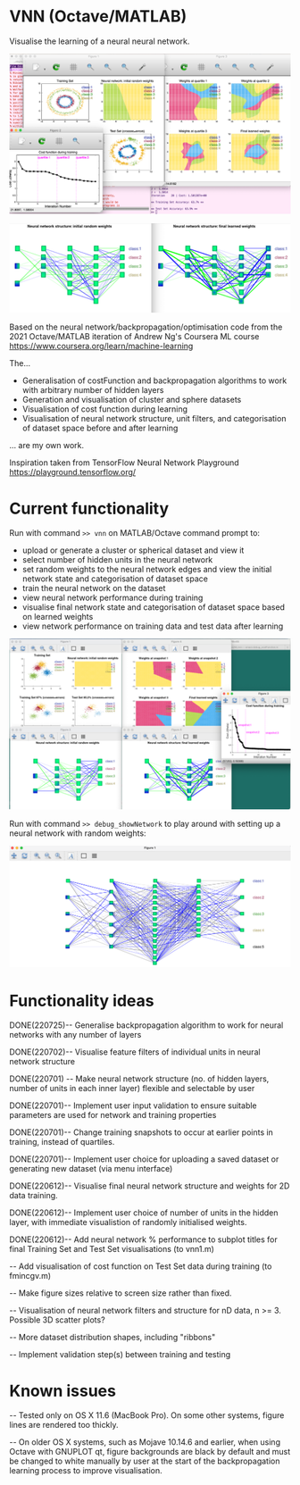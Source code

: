 # VNN (Octave/MATLAB)

Visualise the learning of a neural neural network.

![Neural Network Visualisations](220515_vnn1_visuals.png)

![Show Structure](220726_multilayer_backprop.png)

Based on the neural network/backpropagation/optimisation code from the
2021 Octave/MATLAB iteration of Andrew Ng's Coursera ML course
https://www.coursera.org/learn/machine-learning

The...

* Generalisation of costFunction and backpropagation algorithms to work with arbitrary number of hidden layers
* Generation and visualisation of cluster and sphere datasets
* Visualisation of cost function during learning
* Visualisation of neural network structure, unit filters, and categorisation of dataset space before and after learning

... are my own work.

Inspiration taken from TensorFlow Neural Network Playground
https://playground.tensorflow.org/


# Current functionality

Run with command `>> vnn` on MATLAB/Octave command prompt to:

* upload or generate a cluster or spherical dataset and view it
* select number of hidden units in the neural network
* set random weights to the neural network edges and view the initial network state and categorisation of dataset space
* train the neural network on the dataset
* view neural network performance during training
* visualise final network state and categorisation of dataset space based on learned weights
* view network performance on training data and test data after learning

![Learn Cluster Data](220726_cluster_4layers.png)


Run with command `>> debug_showNetwork` to play around with setting up
a neural network with random weights:

![Show Structure](220702_random_network.png)

# Functionality ideas

DONE(220725)-- Generalise backpropagation algorithm to work for neural networks
   with any number of layers

DONE(220702)-- Visualise feature filters of individual units in neural
   network structure

DONE(220701) -- Make neural network structure (no. of hidden layers,
   number of units in each inner layer) flexible and selectable by
   user

DONE(220701)-- Implement user input validation to ensure suitable
   parameters are used for network and training properties

DONE(220701)-- Change training snapshots to occur at earlier points in
   training, instead of quartiles.

DONE(220701)-- Implement user choice for uploading a saved dataset or
   generating new dataset (via menu interface)

DONE(220612)-- Visualise final neural network structure and weights
   for 2D data training.

DONE(220612)-- Implement user choice of number of units in the hidden
   layer, with immediate visualistion of randomly initialised weights.

DONE(220612)-- Add neural network % performance to subplot titles for
   final Training Set and Test Set visualisations (to vnn1.m)

-- Add visualisation of cost function on Test Set data during training
   (to fmincgv.m)

-- Make figure sizes relative to screen size rather than fixed.

-- Visualisation of neural network filters and structure for nD data,
   n >= 3. Possible 3D scatter plots?

-- More dataset distribution shapes, including "ribbons"

-- Implement validation step(s) between training and testing



# Known issues

-- Tested only on OS X 11.6 (MacBook Pro). On some other systems,
   figure lines are rendered too thickly.
   

-- On older OS X systems, such as Mojave 10.14.6 and earlier, when
   using Octave with GNUPLOT qt, figure backgrounds are black by
   default and must be changed to white manually by user at the start
   of the backpropagation learning process to improve visualisation.


